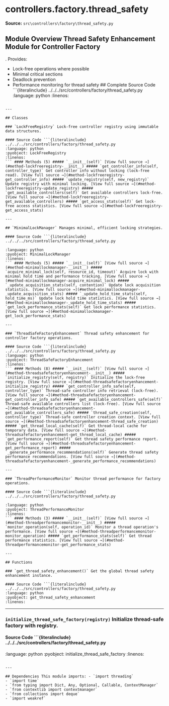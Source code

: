 # controllers.factory.thread_safety

**Source:** `src\controllers\factory\thread_safety.py`

## Module Overview Thread Safety Enhancement Module for Controller Factory

. Provides:


- Lock-free operations where possible
- Minimal critical sections
- Deadlock prevention
- Performance monitoring for thread safety ## Complete Source Code ```{literalinclude} ../../../src/controllers/factory/thread_safety.py
:language: python
:linenos:
```

---

## Classes

### `LockFreeRegistry` Lock-free controller registry using immutable data structures.

#### Source Code ```{literalinclude} ../../../src/controllers/factory/thread_safety.py
:language: python
:pyobject: LockFreeRegistry
:linenos:
``` #### Methods (5) ##### `__init__(self)` [View full source →](#method-lockfreeregistry-__init__) ##### `get_controller_info(self, controller_type)` Get controller info without locking (lock-free read). [View full source →](#method-lockfreeregistry-get_controller_info) ##### `update_registry(self, new_registry)` Update registry with minimal locking. [View full source →](#method-lockfreeregistry-update_registry) ##### `get_available_controllers(self)` Get available controllers lock-free. [View full source →](#method-lockfreeregistry-get_available_controllers) ##### `get_access_stats(self)` Get lock-free access statistics. [View full source →](#method-lockfreeregistry-get_access_stats)

---

## `MinimalLockManager` Manages minimal, efficient locking strategies.

#### Source Code ```{literalinclude} ../../../src/controllers/factory/thread_safety.py

:language: python
:pyobject: MinimalLockManager
:linenos:
``` #### Methods (5) ##### `__init__(self)` [View full source →](#method-minimallockmanager-__init__) ##### `acquire_minimal_lock(self, resource_id, timeout)` Acquire lock with minimal hold time and performance tracking. [View full source →](#method-minimallockmanager-acquire_minimal_lock) ##### `_update_acquisition_stats(self, contention)` Update lock acquisition statistics. [View full source →](#method-minimallockmanager-_update_acquisition_stats) ##### `_update_hold_time_stats(self, hold_time_ms)` Update lock hold time statistics. [View full source →](#method-minimallockmanager-_update_hold_time_stats) ##### `get_lock_performance_stats(self)` Get lock performance statistics. [View full source →](#method-minimallockmanager-get_lock_performance_stats)

---

### `ThreadSafeFactoryEnhancement` Thread safety enhancement for controller factory operations.

#### Source Code ```{literalinclude} ../../../src/controllers/factory/thread_safety.py
:language: python
:pyobject: ThreadSafeFactoryEnhancement
:linenos:
``` #### Methods (8) ##### `__init__(self)` [View full source →](#method-threadsafefactoryenhancement-__init__) ##### `initialize_registry(self, registry)` Initialize the lock-free registry. [View full source →](#method-threadsafefactoryenhancement-initialize_registry) ##### `get_controller_info_safe(self, controller_type)` Thread-safe controller info retrieval (lock-free). [View full source →](#method-threadsafefactoryenhancement-get_controller_info_safe) ##### `get_available_controllers_safe(self)` Thread-safe available controllers list (lock-free). [View full source →](#method-threadsafefactoryenhancement-get_available_controllers_safe) ##### `thread_safe_creation(self, controller_type)` Thread-safe controller creation context. [View full source →](#method-threadsafefactoryenhancement-thread_safe_creation) ##### `get_thread_local_cache(self)` Get thread-local cache for temporary data. [View full source →](#method-threadsafefactoryenhancement-get_thread_local_cache) ##### `get_performance_report(self)` Get thread safety performance report. [View full source →](#method-threadsafefactoryenhancement-get_performance_report) ##### `_generate_performance_recommendations(self)` Generate thread safety performance recommendations. [View full source →](#method-threadsafefactoryenhancement-_generate_performance_recommendations)

---

### `ThreadPerformanceMonitor` Monitor thread performance for factory operations.

#### Source Code ```{literalinclude} ../../../src/controllers/factory/thread_safety.py

:language: python
:pyobject: ThreadPerformanceMonitor
:linenos:
``` #### Methods (3) ##### `__init__(self)` [View full source →](#method-threadperformancemonitor-__init__) ##### `monitor_operation(self, operation_id)` Monitor a thread operation's performance. [View full source →](#method-threadperformancemonitor-monitor_operation) ##### `get_performance_stats(self)` Get thread performance statistics. [View full source →](#method-threadperformancemonitor-get_performance_stats)

---

## Functions

### `get_thread_safety_enhancement()` Get the global thread safety enhancement instance.

#### Source Code ```{literalinclude} ../../../src/controllers/factory/thread_safety.py
:language: python
:pyobject: get_thread_safety_enhancement
:linenos:
```

---

### `initialize_thread_safe_factory(registry)` Initialize thread-safe factory with registry.

#### Source Code ```{literalinclude} ../../../src/controllers/factory/thread_safety.py

:language: python
:pyobject: initialize_thread_safe_factory
:linenos:
```

---

## Dependencies This module imports: - `import threading`
- `import time`
- `from typing import Dict, Any, Optional, Callable, ContextManager`
- `from contextlib import contextmanager`
- `from collections import deque`
- `import weakref`
